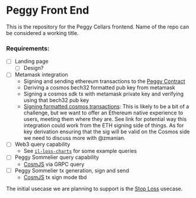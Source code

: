 # Peggy Front End

This is the repository for the Peggy Cellars frontend. Name of the repo can be considered a working title.

### Requirements:
- [ ] Landing page 
    - [ ] Design?
- [ ] Metamask integration
    - Signing and sending ethereum transactions to the [Peggy Contract](https://github.com/althea-net/peggy/blob/master/solidity/contracts/Peggy.sol)
    - Deriving a cosmos bech32 formatted pub key from metamask
    - Signing a cosmos sdk tx with metamask private key and verifying using that bech32 pub key
    - [Signing formatted cosmos transactions](https://medium.com/alpineintel/issuing-and-verifying-eip-712-challenges-with-go-32635ca78aaf): This is likely to be a bit of a challenge, but we want to offer an Ethereum native experience to users, meeting them where they are. See link for potential way this integration could work from the ETH signing side of things. As for key derivation ensuring that the sig will be valid on the Cosmos side we need to discuss more with @zmanian.
- [ ] Web3 query capability
    - See [`il-loss-charts`](https://github.com/PeggyJV/il-loss-charts#source-material) for some example queries
- [ ] Peggy Sommelier query capability
    - [CosmJS](https://github.com/cosmos/cosmjs) via GRPC query
- [ ] Peggy Sommelier tx generation, sign and send
    - [CosmJS](https://github.com/cosmos/cosmjs) tx sign mode tbd

The initial usecase we are planning to support is the [Stop Loss](./products/stop-loss) usecase.